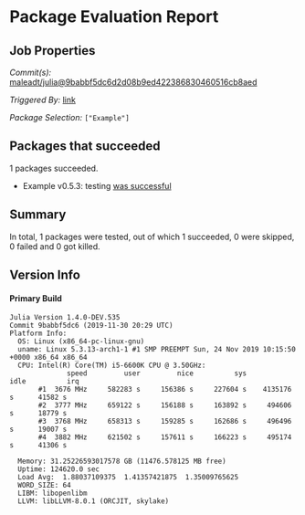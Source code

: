 # Package Evaluation Report

## Job Properties

*Commit(s):* [maleadt/julia@9babbf5dc6d2d08b9ed422386830460516cb8aed](https://github.com/maleadt/julia/commit/9babbf5dc6d2d08b9ed422386830460516cb8aed)

*Triggered By:* [link](https://www.test.com)

*Package Selection:* `["Example"]`

## Packages that succeeded

1 packages succeeded.
- Example v0.5.3: testing [was successful](logs/Example/1.4.0-DEV-9babbf5dc6.log)

## Summary

In total, 1 packages were tested, out of which 1 succeeded, 0 were skipped, 0 failed and 0 got killed.


## Version Info

#### Primary Build

```
Julia Version 1.4.0-DEV.535
Commit 9babbf5dc6 (2019-11-30 20:29 UTC)
Platform Info:
  OS: Linux (x86_64-pc-linux-gnu)
  uname: Linux 5.3.13-arch1-1 #1 SMP PREEMPT Sun, 24 Nov 2019 10:15:50 +0000 x86_64 x86_64
  CPU: Intel(R) Core(TM) i5-6600K CPU @ 3.50GHz: 
              speed         user         nice          sys         idle          irq
       #1  3676 MHz     582283 s     156386 s     227604 s    4135176 s      41582 s
       #2  3777 MHz     659122 s     156188 s     163892 s     494606 s      18779 s
       #3  3768 MHz     658313 s     159285 s     162686 s     496496 s      19007 s
       #4  3882 MHz     621502 s     157611 s     166223 s     495174 s      41306 s
       
  Memory: 31.25226593017578 GB (11476.578125 MB free)
  Uptime: 124620.0 sec
  Load Avg:  1.88037109375  1.41357421875  1.35009765625
  WORD_SIZE: 64
  LIBM: libopenlibm
  LLVM: libLLVM-8.0.1 (ORCJIT, skylake)

```
<!-- Generated on 2019-12-04T08:41:35.483 -->
